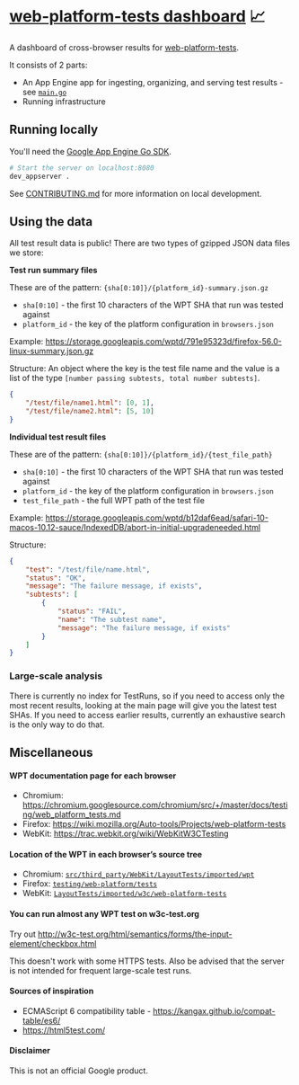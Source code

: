 # [web-platform-tests dashboard](https://wptdashboard.appspot.com/) 📈

A dashboard of cross-browser results for [web-platform-tests](https://github.com/w3c/web-platform-tests).

It consists of 2 parts:

- An App Engine app for ingesting, organizing, and serving test results - see [`main.go`](main.go)
- Running infrastructure

## Running locally

You'll need the [Google App Engine Go SDK](https://cloud.google.com/appengine/docs/standard/go/download).

```sh
# Start the server on localhost:8080
dev_appserver .
```

See [CONTRIBUTING.md](/CONTRIBUTING.md) for more information on local development.

## Using the data

All test result data is public! There are two types of gzipped JSON data files we store:

**Test run summary files**

These are of the pattern: `{sha[0:10]}/{platform_id}-summary.json.gz`

- `sha[0:10]` - the first 10 characters of the WPT SHA that run was tested against
- `platform_id` - the key of the platform configuration in `browsers.json`

Example:
https://storage.googleapis.com/wptd/791e95323d/firefox-56.0-linux-summary.json.gz

Structure:
An object where the key is the test file name and the value is a list of the type
`[number passing subtests, total number subtests]`.

```json
{
    "/test/file/name1.html": [0, 1],
    "/test/file/name2.html": [5, 10]
}
```

**Individual test result files**

These are of the pattern: `{sha[0:10]}/{platform_id}/{test_file_path}`

- `sha[0:10]` - the first 10 characters of the WPT SHA that run was tested against
- `platform_id` - the key of the platform configuration in `browsers.json`
- `test_file_path` - the full WPT path of the test file

Example:
https://storage.googleapis.com/wptd/b12daf6ead/safari-10-macos-10.12-sauce/IndexedDB/abort-in-initial-upgradeneeded.html

Structure:
```json
{
    "test": "/test/file/name.html",
    "status": "OK",
    "message": "The failure message, if exists",
    "subtests": [
        {
            "status": "FAIL",
            "name": "The subtest name",
            "message": "The failure message, if exists"
        }
    ]
}
```

### Large-scale analysis

There is currently no index for TestRuns, so if you need to access only the most recent results, looking at
the main page will give you the latest test SHAs. If you need to access earlier results, currently an
exhaustive search is the only way to do that.

## Miscellaneous

#### WPT documentation page for each browser

- Chromium: https://chromium.googlesource.com/chromium/src/+/master/docs/testing/web_platform_tests.md
- Firefox: https://wiki.mozilla.org/Auto-tools/Projects/web-platform-tests
- WebKit: https://trac.webkit.org/wiki/WebKitW3CTesting

#### Location of the WPT in each browser’s source tree

- Chromium: [`src/third_party/WebKit/LayoutTests/imported/wpt`](https://cs.chromium.org/chromium/src/third_party/WebKit/LayoutTests/external/wpt/)
- Firefox: [`testing/web-platform/tests`](https://dxr.mozilla.org/mozilla-central/source/testing/web-platform/tests)
- WebKit: [`LayoutTests/imported/w3c/web-platform-tests`](https://trac.webkit.org/browser/trunk/LayoutTests/imported/w3c/web-platform-tests)

#### You can run almost any WPT test on w3c-test.org

Try out http://w3c-test.org/html/semantics/forms/the-input-element/checkbox.html

This doesn't work with some HTTPS tests. Also be advised that the server is not intended for frequent large-scale test runs.

#### Sources of inspiration

- ECMAScript 6 compatibility table - https://kangax.github.io/compat-table/es6/
- https://html5test.com/

#### Disclaimer

This is not an official Google product.

